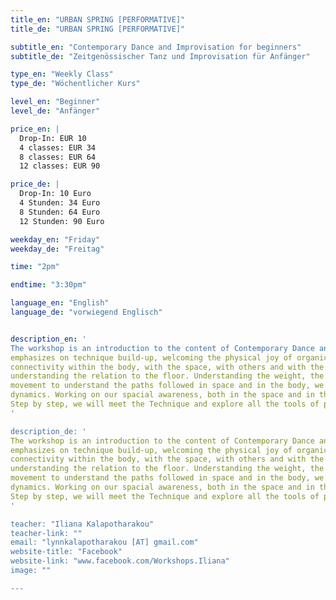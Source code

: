 ```yaml
---
title_en: "URBAN SPRING [PERFORMATIVE]"
title_de: "URBAN SPRING [PERFORMATIVE]"

subtitle_en: "Contemporary Dance and Improvisation for beginners"
subtitle_de: "Zeitgenössischer Tanz und Improvisation für Anfänger"

type_en: "Weekly Class"
type_de: "Wöchentlicher Kurs"

level_en: "Beginner"
level_de: "Anfänger"

price_en: |
  Drop-In: EUR 10  
  4 classes: EUR 34  
  8 classes: EUR 64
  12 classes: EUR 90

price_de: |
  Drop-In: 10 Euro  
  4 Stunden: 34 Euro  
  8 Stunden: 64 Euro  
  12 Stunden: 90 Euro

weekday_en: "Friday"
weekday_de: "Freitag"

time: "2pm"

endtime: "3:30pm"

language_en: "English"
language_de: "vorwiegend Englisch"


description_en: '
The workshop is an introduction to the content of Contemporary Dance and of Improvisation. It's an on-going workshop that
emphasizes on technique build-up, welcoming the physical joy of organic movement. We will work on kinetic patterns (vocabulary), as well as on the
connectivity within the body, with the space, with others and with the floor. The technical part focuses on floor work practice,
understanding the relation to the floor. Understanding the weight, the direction of movement, the flow. Using the flow of the
movement to understand the paths followed in space and in the body, we will also explore different movement qualities and
dynamics. Working on our spacial awareness, both in the space and in the body, we will develop our kinetics intelligence.
Step by step, we will meet the Technique and explore all the tools of physical expression, all the way to Improvisation.
'

description_de: '
The workshop is an introduction to the content of Contemporary Dance and of Improvisation. It's an on-going workshop that
emphasizes on technique build-up, welcoming the physical joy of organic movement. We will work on kinetic patterns (vocabulary), as well as on the
connectivity within the body, with the space, with others and with the floor. The technical part focuses on floor work practice,
understanding the relation to the floor. Understanding the weight, the direction of movement, the flow. Using the flow of the
movement to understand the paths followed in space and in the body, we will also explore different movement qualities and
dynamics. Working on our spacial awareness, both in the space and in the body, we will develop our kinetics intelligence.
Step by step, we will meet the Technique and explore all the tools of physical expression, all the way to Improvisation.
'

teacher: "Iliana Kalapotharakou"
teacher-link: ""
email: "lynnkalapotharakou [AT] gmail.com"
website-title: "Facebook"
website-link: "www.facebook.com/Workshops.Iliana"
image: ""

---
```

